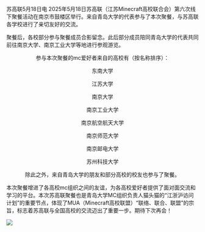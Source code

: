 苏高联5月18日电 2025年5月18日苏高联（江苏Minecraft高校联合会）第六次线下聚餐活动在南京市鼓楼区举行。来自青岛大学的代表参与了本次聚餐，与苏高联各学校进行了亲切友好的交流。

聚餐后，各校部分参与聚餐成员合影留念。此后部分成员陪同青岛大学的代表共同前往南京大学、南京工业大学等地进行参观游览。

<center>
参与本次聚餐的mc爱好者来自的高校有（按名称排序）：

东南大学

江苏大学

南京大学

南京工业大学

南京航空航天大学

南京师范大学

南京邮电大学

苏州科技大学

除此之外，来自青岛大学的朋友和部分高校的校友也参与了聚餐。
</center>

本次聚餐增进了各高校mc组织之间的友谊，为各高校爱好者提供了面对面交流和学习的平台。本次苏高联聚餐也是青岛大学MC组织负责人猫头猫的“江浙沪访问计划”的重要节点，体现了MUA（Minecraft高校联盟）“联络、联合、联盟”的宗旨，标志着苏高联与全国高校的交流迈出了重要一步。期待下次再会！

![](https://pic1.imgdb.cn/item/68347aeb58cb8da5c80fb0a3.png)